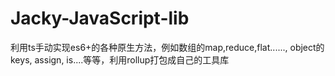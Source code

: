 # Jacky-JavaScript-lib
利用ts手动实现es6+的各种原生方法，例如数组的map,reduce,flat......, object的keys, assign, is....等等，利用rollup打包成自己的工具库
